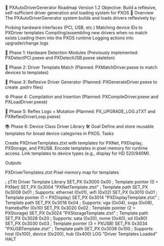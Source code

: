 🚀 PXAutoDriverGenerator Roadmap
Version 1.2
Objective: Build a reflexive, self-sufficient driver generation and loading system for PXOS
🧩 Overview
The PXAutoDriverGenerator system builds and loads drivers reflexively by:

Probing hardware interfaces (PCI, USB, etc.)
Matching device IDs to PXDriver templates
Compiling/assembling new drivers when no match exists
Loading them into the PXOS runtime
Logging actions into upgrade/change logs


🧱 Phase 1: Hardware Detection Modules
(Previously implemented: PXDetectPCI.pxexe and PXDetectUSB.pxexe skeleton)

🧬 Phase 2: Driver Template Match
(Planned: PXMatchDriver.pxexe to match devices to templates)

🧠 Phase 3: Reflexive Driver Generator
(Planned: PXGenerateDriver.pxexe to create .pxdrv files)

⚙️ Phase 4: Compilation and Insertion
(Planned: PXCompileDriver.pxexe and PXLoadDriver.pxexe)

📜 Phase 5: Reflex Logs + Mutation
(Planned: PX_UPGRADE_LOG.zTXT and PXReflexDriverLoop.pxexe)

📚 Phase 6: Device Class Driver Library
🛠 Goal
Define and store reusable templates for broad device categories in PXOS.
Tasks

 Create PXDriverTemplates.ztxt with templates for PXNet, PXDisplay, PXStorage, and PXUSB.
 Encode templates in pixel memory for runtime access.
 Link templates to device types (e.g., display for HD 520/940M).

Outputs

PXDriverTemplates.ztxt
Pixel memory map for templates


; zTXt Driver Template Library
SET_PX 0x3000 0x00     ; Template pointer (0 = PXNet)
SET_PX 0x3004 "PXNetTemplate.ztxt" ; Template path
SET_PX 0x3008 0x01     ; Supports: ethernet (0x01), wifi (0x02)
SET_PX 0x3010 0x01     ; Template pointer (1 = PXDisplay)
SET_PX 0x3014 "PXDisplayTemplate.ztxt" ; Template path
SET_PX 0x3018 0x04     ; Supports: vga (0x04), svga (0x08), framebuffer (0x10)
SET_PX 0x3020 0x02     ; Template pointer (2 = PXStorage)
SET_PX 0x3024 "PXStorageTemplate.ztxt" ; Template path
SET_PX 0x3028 0x20     ; Supports: sata (0x20), nvme (0x40), sd (0x80)
SET_PX 0x3030 0x03     ; Template pointer (3 = PXUSB)
SET_PX 0x3034 "PXUSBTemplate.ztxt" ; Template path
SET_PX 0x3038 0x100    ; Supports: host (0x100), device (0x200), hub (0x400)
LOG "Driver Templates Loaded"
HALT